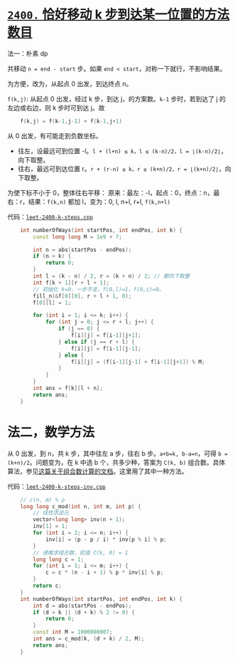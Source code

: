 # [`2400.` 恰好移动 k 步到达某一位置的方法数目](https://leetcode.cn/problems/number-of-ways-to-reach-a-position-after-exactly-k-steps/)

法一：朴素 dp

共移动 `n = end - start` 步。如果 `end < start`，对称一下就行，不影响结果。

为方便，改为，从起点 0 出发，到达终点 n。

`f(k,j)`: 从起点 0 出发，经过 k 步，到达 j，的方案数。`k-1` 步时，若到达了 j 的左边或右边，则 k 步时可到达 j。故
```cpp
    f(k,j) = f(k-1,j-1) + f(k-1,j+1)
```

从 0 出发，有可能走到负数坐标。
- 往左，设最远可到位置 -l。`l + (l+n) ≤ k，l ≤ (k-n)/2，l = ⌊(k-n)/2⌋`，向下取整。
- 往右，最远可到达位置 r。`r + (r-n) ≤ k，r ≤ (k+n)/2，r = ⌊(k+n)/2⌋`，向下取整。

为使下标不小于 0，整体往右平移：
原来：最左：-l，起点：0，终点：n，最右：r，结果：`f(k,n)`
都加 l，变为：0, l, n+l, r+l, `f(k,n+l)`

代码：[`leet-2400-k-steps.cpp`](code/leet-2400-k-steps.cpp)

```cpp
    int numberOfWays(int startPos, int endPos, int k) {
        const long long M = 1e9 + 7;

        int n = abs(startPos - endPos);
        if (n > k) {
            return 0;
        }
        int l = (k - n) / 2, r = (k + n) / 2; // 都向下取整
        int f[k + 1][r + l + 1];
        // 初始化 k=0，一步不走，f(0,l)=1，f(0,i)=0。
        fill_n(&f[0][0], r + l + 1, 0);
        f[0][l] = 1;

        for (int i = 1; i <= k; i++) {
            for (int j = 0; j <= r + l; j++) {
                if (j == 0) {
                    f[i][j] = f[i-1][j+1];
                } else if (j == r + l) {
                    f[i][j] = f[i-1][j-1];
                } else {
                    f[i][j] = (f[i-1][j-1] + f[i-1][j+1]) % M;
                }
            }
        }
        int ans = f[k][l + n];
        return ans;
    }
```

# 法二，数学方法

从 0 出发，到 n，共 k 步，其中往左 a 步，往右 b 步。`a+b=k, b-a=n`，可得 `b = (k+n)/2`。问题变为，在 k 中选 b 个，共多少种，答案为 `C(k, b)` 组合数。具体算法，参见[这篇关于组合数计算的文档](组合数.md)。这里用了其中一种方法。

代码：[`leet-2400-k-steps-inv.cpp`](code/leet-2400-k-steps-inv.cpp)

```cpp
    // c(n, m) % p
    long long c_mod(int n, int m, int p) {
        // 线性求逆元
        vector<long long> inv(n + 1);
        inv[1] = 1;
        for (int i = 2; i <= n; i++) {
            inv[i] = (p - p / i) * inv[p % i] % p;
        }
        // 递推求组合数，初值 C(k, 0) = 1
        long long c = 1;
        for (int i = 1; i <= m; i++) {
            c = c * (n - i + 1) % p * inv[i] % p;
        }
        return c;
    }
    int numberOfWays(int startPos, int endPos, int k) {
        int d = abs(startPos - endPos);
        if (d > k || (d + k) % 2 != 0) {
            return 0;
        }
        const int M = 1000000007;
        int ans = c_mod(k, (d + k) / 2, M);
        return ans;
    }
```